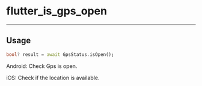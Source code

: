 # flutter_is_gps_open

***

## Usage

```dart
bool? result = await GpsStatus.isOpen();
```

Android: Check Gps is open.

iOS: Check if the location is available.
